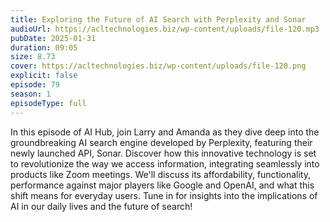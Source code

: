 ```yaml
---
title: Exploring the Future of AI Search with Perplexity and Sonar 
audioUrl: https://acltechnologies.biz/wp-content/uploads/file-120.mp3
pubDate: 2025-01-31
duration: 09:05
size: 8.73
cover: https://acltechnologies.biz/wp-content/uploads/file-120.png
explicit: false
episode: 79
season: 1
episodeType: full
---
```

In this episode of AI Hub, join Larry and Amanda as they dive deep into the groundbreaking AI search engine developed by Perplexity, featuring their newly launched API, Sonar. Discover how this innovative technology is set to revolutionize the way we access information, integrating seamlessly into products like Zoom meetings. We'll discuss its affordability, functionality, performance against major players like Google and OpenAI, and what this shift means for everyday users. Tune in for insights into the implications of AI in our daily lives and the future of search!